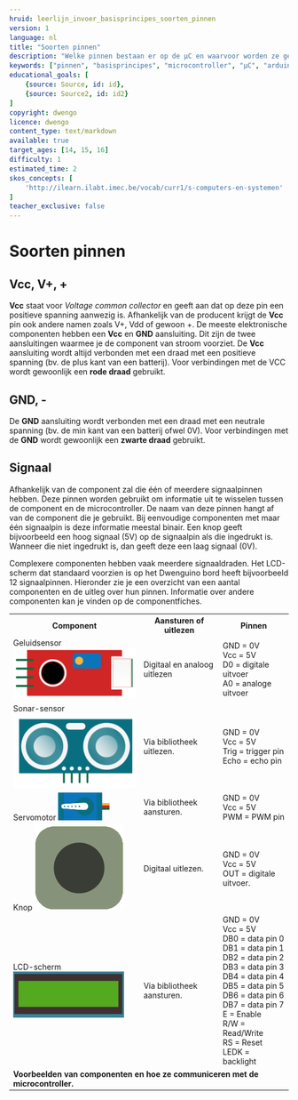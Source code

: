 ```yaml
---
hruid: leerlijn_invoer_basisprincipes_soorten_pinnen
version: 1
language: nl
title: "Soorten pinnen"
description: "Welke pinnen bestaan er op de µC en waarvoor worden ze gebruikt?"
keywords: ["pinnen", "basisprincipes", "microcontroller", "µC", "arduino", "dwenguino"]
educational_goals: [
    {source: Source, id: id}, 
    {source: Source2, id: id2}
]
copyright: dwengo
licence: dwengo
content_type: text/markdown
available: true
target_ages: [14, 15, 16]
difficulty: 1
estimated_time: 2
skos_concepts: [
    'http://ilearn.ilabt.imec.be/vocab/curr1/s-computers-en-systemen'
]
teacher_exclusive: false
---
```


# Soorten pinnen

## Vcc, V+, +

**Vcc** staat voor *Voltage common collector* en geeft aan dat op deze pin een positieve spanning aanwezig is. Afhankelijk van de producent krijgt de **Vcc**  pin ook andere namen zoals V+, Vdd of gewoon +. De meeste elektronische componenten hebben een **Vcc** en **GND** aansluiting. Dit zijn de twee aansluitingen waarmee je de component van stroom voorziet. De **Vcc** aansluiting wordt altijd verbonden met een draad met een positieve spanning (bv. de plus kant van een batterij). Voor verbindingen met de VCC wordt gewoonlijk een **rode draad** gebruikt. 

## GND, -

De **GND** aansluiting wordt verbonden met een draad met een neutrale spanning (bv. de min kant van een batterij ofwel 0V). Voor verbindingen met de **GND** wordt gewoonlijk een **zwarte draad** gebruikt. 

## Signaal

Afhankelijk van de component zal die één of meerdere signaalpinnen hebben. Deze pinnen worden gebruikt om informatie uit te wisselen tussen de component en de microcontroller. De naam van deze pinnen hangt af van de component die je gebruikt. Bij eenvoudige componenten met maar één signaalpin is deze informatie meestal binair. Een knop geeft bijvoorbeeld een hoog signaal (5V) op de signaalpin als die ingedrukt is. Wanneer die niet ingedrukt is, dan geeft deze een laag signaal (0V).

Complexere componenten hebben vaak meerdere signaaldraden. Het LCD-scherm dat standaard voorzien is op het Dwenguino bord heeft bijvoorbeeld 12 signaalpinnen. Hieronder zie je een overzicht van een aantal componenten en de uitleg over hun pinnen. Informatie over andere componenten kan je vinden op de componentfiches.

<table>
    <tr>
        <th>
            <strong>Component</strong>
        </th>
        <th>
            <strong>Aansturen of uitlezen</strong>
        </th>
        <th>
            <strong>Pinnen</strong>
        </th>
    </tr>
    <tr>
        <td>
            <span>Geluidsensor</span>
            <img src="img/sound.png" alt="Afbeelding geluidsensor" title="Afbeelding geluidsensor"></img>
        </td>
        <td>
            Digitaal en analoog uitlezen
        </td>
        <td>
            GND = 0V</br>
            Vcc = 5V</br>
            D0 = digitale uitvoer</br>
            A0 = analoge uitvoer
        </td>
    </tr>
    <tr>
        <td>
            <span>Sonar-sensor</span>
            <img src="img/sonar.png" alt="Afbeelding sonar-sensor" title="Afbeelding sonar-sensor"></img>
        </td>
        <td>
            Via bibliotheek uitlezen.
        </td>
        <td>
            GND = 0V</br>
            Vcc = 5V</br>
            Trig = trigger pin</br>
            Echo = echo pin
        </td>
    </tr>
    <tr>
        <td>
            <span>Servomotor</span>
            <img src="img/servo.png" alt="Afbeelding servomotor" title="Afbeelding servomotor"></img>
        </td>
        <td>
            Via bibliotheek aansturen.
        </td>
        <td>
            GND = 0V</br>
            Vcc = 5V</br>
            PWM = PWM pin
        </td>
    </tr>
    <tr>
        <td>
            <span>Knop</span>
            <img src="img/button.png" alt="Afbeelding knop" title="Afbeelding knop"></img>
        </td>
        <td>
            Digitaal uitlezen.
        </td>
        <td>
            GND = 0V</br>
            Vcc = 5V</br>
            OUT = digitale uitvoer.
        </td>
    </tr>
    <tr>
        <td>
            <span>LCD-scherm</span>
            <img src="img/lcd.png" alt="Afbeelding lcd-scherm" title="Afbeelding lcd-scherm"></img>
        </td>
        <td>
            Via bibliotheek aansturen.
        </td>
        <td>
            GND = 0V</br>
            Vcc = 5V</br>
            DB0 = data pin 0</br>
            DB1 = data pin 1</br>
            DB2 = data pin 2</br>
            DB3 = data pin 3</br>
            DB4 = data pin 4</br>
            DB5 = data pin 5</br>
            DB6 = data pin 6</br>
            DB7 = data pin 7</br>
            E = Enable</br>
            R/W = Read/Write</br>
            RS = Reset</br>
            LEDK = backlight</br>
        </td>
    </tr>
    <tr>
        <td colspan=3><strong>Voorbeelden van componenten en hoe ze communiceren met de microcontroller.</strong></td>
    </tr>
</table>

